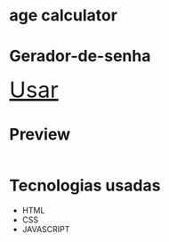 # age calculator


# Gerador-de-senha

<a style="font-size: 40px;" href="https://woppedwoke.github.io/ageclaculator/">Usar</a>

# Preview
<img src="img/previ.PNG" alt="">

# Tecnologias usadas
<ul>
  <li>HTML</li>
  <li>CSS</li>
  <li>JAVASCRIPT</li>
</ul>

